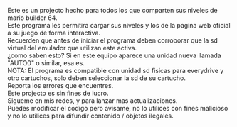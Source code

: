 Este es un projecto hecho para todos los que comparten sus niveles de mario builder 64.  
Este programa les permitira cargar sus niveles y los de la pagina web oficial a su juego de forma interactiva.  
Recuerden que antes de iniciar el programa deben corroborar que la sd virtual del emulador que utilizan este activa.  
¿como saben esto? Si en este equipo aparece una unidad nueva llamada "AUTO0" o similar, esa es.  
NOTA: El programa es compatible con unidad sd fisicas para everydrive y otro cartuchos, solo deben seleccionar la sd de su cartucho.  
Reporta los errores que encuentres.  
Este projecto es sin fines de lucro.  
Sigueme en mis redes, y para lanzar mas actualizaciones.  
Puedes modificar el codigo pero avisame, no lo utilices con fines malicioso y no lo utilices para difundir contenido / objetos ilegales.  
